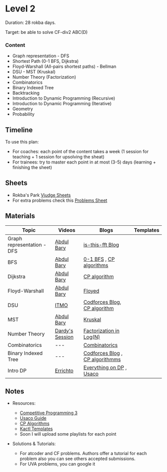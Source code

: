# Level 2
Duration: 28 rokba days.

Target: be able to solve CF-div2 ABC(D)

### Content
* Graph representation - DFS
* Shortest Path (0-1 BFS, Dijkstra) 
* Floyd-Warshall (All-pairs shortest paths) - Bellman
* DSU - MST (Kruskal) 
* Number Theory (Factorization)
* Combinatorics
* Binary Indexed Tree
* Backtracking
* Introduction to Dynamic Programming (Recursive)
* Introduction to Dynamic Programming (Iterative)
* Geometry
* Probability

## Timeline
To use this plan:
 - For coaches: each point of the content takes a week (1 session for teaching + 1 session for upsolving the sheat)
 - For trainees: try to master each point in at most (3-5) days (learning + finishing the sheet)

## Sheets

* Rokba's Park [Vjudge Sheets](https://vjudge.net/group/rokba)
* For extra problems check this [Problems Sheet](https://docs.google.com/spreadsheets/d/1blSbPr1pAFZSzlAi2IVdTeytz2yO7Ejx9SeQWOSxY0w/edit#gid=1542041463)

## Materials
Topic | Videos | Blogs | Templates
--- | --- | --- | ---
Graph representation - DFS | [Abdul Bary](https://www.youtube.com/watch?v=pcKY4hjDrxk&t=968s) | [is-this-fft Blog](https://codeforces.com/blog/entry/68138) | 
BFS | [Abdul Bary](https://www.youtube.com/watch?v=pcKY4hjDrxk&t=968s) | [0-1 BFS](https://cp-algorithms.com/graph/01_bfs.html) , [CP algorithms](https://codeforces.com/blog/entry/22276) | 
Dijkstra | [Abdul Bary](https://www.youtube.com/watch?v=XB4MIexjvY0&t=740s) | [CP algorithm](https://cp-algorithms.com/graph/dijkstra.html)
Floyd-Warshall | [Abdul Bary](https://www.youtube.com/watch?v=oNI0rf2P9gE) | [Floyed](https://cp-algorithms.com/graph/all-pair-shortest-path-floyd-warshall.html)
DSU | [ITMO](https://codeforces.com/edu/course/2/lesson/7) | [Codforces Blog](https://codeforces.com/blog/entry/57338), [CP algorithm](https://cp-algorithms.com/data_structures/disjoint_set_union.html)
MST | [Abdul Bary](https://www.youtube.com/watch?v=4ZlRH0eK-qQ) | [Kruskal](https://cp-algorithms.com/graph/mst_kruskal.html)
Number Theory | [Dardy's Session](https://www.youtube.com/watch?v=-3kk-Q2HJeU) | [Factorization in Log(N)](https://codeforces.com/blog/entry/7262)
Combinatorics | --- | [Combinatorics](https://usaco.guide/gold/combo?lang=cpp)|
Binary Indexed Tree | --- | [Codforces Blog](https://codeforces.com/blog/entry/57292) , [CP algorithmms](https://cp-algorithms.com/data_structures/fenwick.html)
Intro DP | [Errichto](https://www.youtube.com/watch?v=YBSt1jYwVfU&t=4s) | [Everything on DP](https://codeforces.com/blog/entry/67679) , [Usaco](https://usaco.guide/gold/intro-dp?lang=cpp)


## Notes
* Resources:

   - [Competitive Programming 3](https://drive.google.com/file/d/145iYn20prtNwKYLbN6GpGNlzAtCQuSG_/view?usp=sharing)
   - [Usaco Guide](https://usaco.guide/)
   - [CP Algorithms](https://cp-algorithms.com/)
   - [Kactl Templates](https://github.com/kth-competitive-programming/kactl)
   - Soon I will upload some playlists for each point
   
* Solutions & Tutorials:
  - For atcoder and CF problems. Authors offer a tutorial for each problem also you can see others accepted submissions.
  - For UVA problems, you can google it
